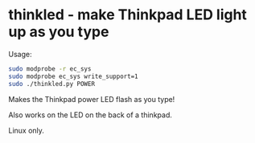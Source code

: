 # thinkled - make Thinkpad LED light up as you type

Usage:
```bash
sudo modprobe -r ec_sys
sudo modprobe ec_sys write_support=1
sudo ./thinkled.py POWER
```

Makes the Thinkpad power LED flash as you type!

Also works on the LED on the back of a thinkpad.

Linux only.
